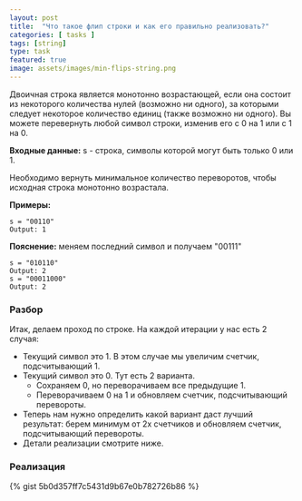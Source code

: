 ```yaml
---
layout: post
title:  "Что такое флип строки и как его правильно реализовать?"
categories: [ tasks ]
tags: [string]
type: task
featured: true
image: assets/images/min-flips-string.png
---
```

Двоичная строка является монотонно возрастающей, если она состоит из некоторого количества нулей (возможно ни одного), за которыми следует некоторое количество единиц (также возможно ни одного).
Вы можете перевернуть любой символ строки, изменив его с 0 на 1 или с 1 на 0.

**Входные данные:** s - строка, символы которой могут быть только 0 или 1.

Необходимо вернуть минимальное количество переворотов, чтобы исходная строка монотонно возрастала.

**Примеры:**
```
s = "00110"
Output: 1
```
**Пояснение:** меняем последний символ и получаем "00111"
```
s = "010110"
Output: 2
s = "00011000"
Output: 2
```
### Разбор
Итак, делаем проход по строке. На каждой итерации у нас есть 2 случая:

- Текущий символ это 1. В этом случае мы увеличим счетчик, подсчитывающий 1.
- Текущий символ это 0. Тут есть 2 варианта.
    - Сохраняем 0, но переворачиваем все предыдущие 1.
    - Переворачиваем 0 на 1 и обновляем счетчик, подсчитывающий перевороты. 
- Теперь нам нужно определить какой вариант даст лучший результат: берем минимум от 2х счетчиков и обновляем счетчик, подсчитывающий перевороты.
- Детали реализации смотрите ниже.

### Реализация
{% gist 5b0d357ff7c5431d9b67e0b782726b86 %}
